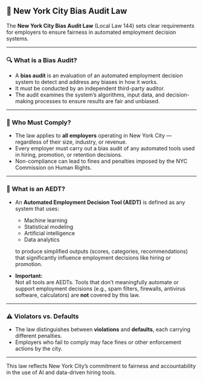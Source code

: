 ## 🗽 New York City Bias Audit Law

The **New York City Bias Audit Law** (Local Law 144) sets clear requirements for employers to ensure fairness in automated employment decision systems.

---

### 🔍 What is a Bias Audit?

- A **bias audit** is an evaluation of an automated employment decision system to detect and address any biases in how it works.
- It must be conducted by an independent third-party auditor.
- The audit examines the system’s algorithms, input data, and decision-making processes to ensure results are fair and unbiased.

---

### 🏢 Who Must Comply?

- The law applies to **all employers** operating in New York City — regardless of their size, industry, or revenue.
- Every employer must carry out a bias audit of any automated tools used in hiring, promotion, or retention decisions.
- Non-compliance can lead to fines and penalties imposed by the NYC Commission on Human Rights.

---

### 🤖 What is an AEDT?

- An **Automated Employment Decision Tool (AEDT)** is defined as any system that uses:
  - Machine learning
  - Statistical modeling
  - Artificial intelligence
  - Data analytics

  to produce simplified outputs (scores, categories, recommendations) that significantly influence employment decisions like hiring or promotion.

- **Important:**  
  Not all tools are AEDTs. Tools that don’t meaningfully automate or support employment decisions (e.g., spam filters, firewalls, antivirus software, calculators) are **not** covered by this law.

---

### ⚠️ Violators vs. Defaults

- The law distinguishes between **violations** and **defaults**, each carrying different penalties.
- Employers who fail to comply may face fines or other enforcement actions by the city.

---

This law reflects New York City’s commitment to fairness and accountability in the use of AI and data-driven hiring tools.
